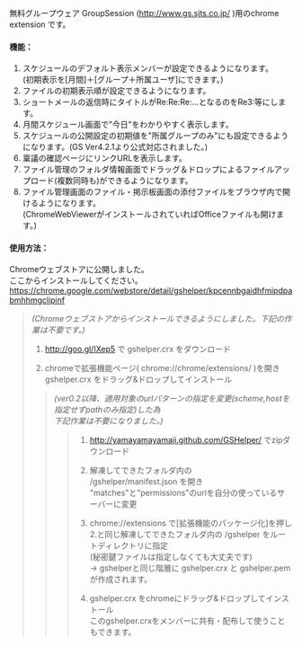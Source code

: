無料グループウェア GroupSession (http://www.gs.sjts.co.jp/ )用のchrome extension です。  
  
#### 機能：  
1. スケジュールのデフォルト表示メンバーが設定できるようになります。  
(初期表示を[月間]＋[グループ＋所属ユーザ]にできます。)  
2. ファイルの初期表示順が設定できるようになります。  
3. ショートメールの返信時にタイトルがRe:Re:Re:…となるのをRe3:等にします。  
4. 月間スケジュール画面で"今日"をわかりやすく表示します。  
5. スケジュールの公開設定の初期値を"所属グループのみ"にも設定できるようになります。(GS Ver4.2.1より公式対応されました。)  
6. 稟議の確認ページにリンクURLを表示します。  
7. ファイル管理のフォルダ情報画面でドラッグ＆ドロップによるファイルアップロード(複数同時も)ができるようになります。  
8. ファイル管理画面のファイル・掲示板画面の添付ファイルをブラウザ内で開けるようになります。  
(ChromeWebViewerがインストールされていればOfficeファイルも開けます。)  
  
  
#### 使用方法：  
Chromeウェブストアに公開しました。  
ここからインストールしてください。  
https://chrome.google.com/webstore/detail/gshelper/kpcennbgaidhfmipdpabmhhmgclipinf  
  
  
  
> 
> _(Chromeウェブストアからインストールできるようにしました。下記の作業は不要です。)_  
> 1. http://goo.gl/IXep5 で gshelper.crx をダウンロード  
> 
> 2. chromeで拡張機能ページ( chrome://chrome/extensions/ )を開き  
> gshelper.crx をドラッグ&ドロップしてインストール  
>   
>   
>   
> > _(ver0.2以降、適用対象のurlパターンの指定を変更(scheme,hostを指定せずpathのみ指定)した為  
> > 下記作業は不要になりました。)_
> > > 1. http://yamayamayamaji.github.com/GSHelper/ でzipダウンロード  
> > >   
> > > 2. 解凍してできたフォルダ内の  
> > > /gshelper/manifest.json を開き  
> > > "matches"と"permissions"のurlを自分の使っているサーバーに変更  
> > >   
> > > 3. chrome://extensions で[拡張機能のパッケージ化]を押し  
> > > 2.と同じ解凍してできたフォルダ内の /gshelper をルートディレクトリに指定  
> > > (秘密鍵ファイルは指定しなくても大丈夫です)  
> > >    → gshelperと同じ階層に gshelper.crx と gshelper.pem が作成されます。  
> > >   
> > > 4. gshelper.crx をchromeにドラッグ&ドロップしてインストール  
> > > このgshelper.crxをメンバーに共有・配布して使うこともできます。  
